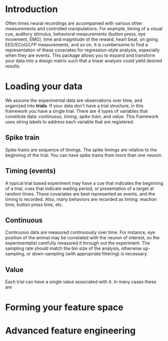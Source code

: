 # Introduction

Often times neural recordings are accompanied with various other measurements and controlled manipulations.
For example, timing of a visual cue, auditory stimulus, behavioral measurements (button press, eye movement, EMG), time and magnitude of the reward, heart beat, on going EEG/ECoG/LFP measurements, and so on.
It is cumbersome to find a representation of these covariates for regression-style analysis, especially when they are events.
This package allows you to expand and transform your data into a design matrix such that a linear analysis could yield desired results.

# Loading your data

We assume the experimental data are observations over time, and organized into **trials**.
If your data don't have a trial structure, in this framework you have a single trial.
There are 4 types of variables that constitute data: *continuous*, *timing*, *spike train*, and *value*.
This framework uses string labels to address each variable that are registered.

## Spike train

Spike trains are sequence of timings.
The spike timings are relative to the beginning of the trial.
You can have spike trains from more than one neuron.

## Timing (events)

A typical trial based experiment may have a cue that indicates the beginning of a trial, cues that indicate waiting period, or presentation of a target at random times.
These covariates are best represented as events, and the timing is recorded.
Also, many behaviors are recorded as timing: reaction time, button press time, etc.

## Continuous

Continuous data are measured continuously over time.
For instance, eye position of the animal may be correlated with the neuron of interest, so the experimentalist carefully measured it through out the experiment.
The sampling rate should match the bin size of the analysis, otherwise up-sampling, or down-sampling (with appropriate filtering) is necessary.

## Value

Each trial can have a single value associated with it.
In many cases these are 

# Forming your feature space

# Advanced feature engineering
